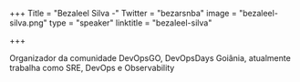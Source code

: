 +++
Title = "Bezaleel Silva -"
Twitter = "bezarsnba"
image = "bezaleel-silva.png"
type = "speaker"
linktitle = "bezaleel-silva"

+++

Organizador da comunidade DevOpsGO, DevOpsDays Goiânia, atualmente trabalha como SRE, DevOps e Observability
